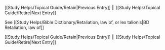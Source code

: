 [[Study Helps/Topical Guide/Retain|Previous Entry]]  ||  [[Study Helps/Topical Guide/Retire|Next Entry]]

 See [[Study Helps/Bible Dictionary/Retaliation, law of, or lex talionis|BD Retaliation, law of]]

[[Study Helps/Topical Guide/Retain|Previous Entry]]  ||  [[Study Helps/Topical Guide/Retire|Next Entry]]